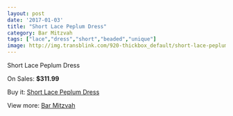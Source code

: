 ```yaml
---
layout: post
date: '2017-01-03'
title: "Short Lace Peplum Dress"
category: Bar Mitzvah
tags: ["lace","dress","short","beaded","unique"]
image: http://img.transblink.com/920-thickbox_default/short-lace-peplum-dress.jpg
---
```

Short Lace Peplum Dress

On Sales: **$311.99**
<a href="https://www.transblink.com/en/bar-mitzvah/269-short-lace-peplum-dress.html"><amp-img layout="responsive" width="600" height="600" src="//img.transblink.com/920-thickbox_default/short-lace-peplum-dress.jpg" alt="Short Lace Peplum Dress 0" /></a>
<a href="https://www.transblink.com/en/bar-mitzvah/269-short-lace-peplum-dress.html"><amp-img layout="responsive" width="600" height="600" src="//img.transblink.com/921-thickbox_default/short-lace-peplum-dress.jpg" alt="Short Lace Peplum Dress 1" /></a>

Buy it: [Short Lace Peplum Dress](https://www.transblink.com/en/bar-mitzvah/269-short-lace-peplum-dress.html "Short Lace Peplum Dress")

View more: [Bar Mitzvah](https://www.transblink.com/en/2-bar-mitzvah "Bar Mitzvah")